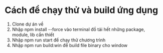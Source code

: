 # Cách để chạy thử và build ứng dụng

1. Clone dự án về
2. Nhập npm install --force vào terminal đồ tải hết những package, module, lib cần thiết
3. Nhập npm run start để chạy thử chương trình
4. Nhập npm run build:win để build file binary cho window